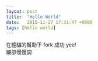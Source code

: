 ```yaml
---
layout: post
title:  "Hello World"
date:   2015-11-27 17:31:47 +0800
tags: [hello world]
---
```

在貍貓的幫助下 fork 成功 yee!  
細部慢慢調
